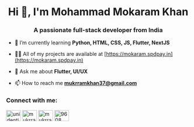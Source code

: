 <h1 align="center">Hi 👋, I'm Mohammad Mokaram Khan</h1>
<h3 align="center">A passionate full-stack developer from India</h3>

- 🌱 I’m currently learning **Python, HTML, CSS, JS, Flutter, NextJS**

- 👨‍💻 All of my projects are available at [https://mokaram.spdpay.in](https://mokaram.spdpay.in)

- 💬 Ask me about **Flutter, UI/UX**

- 📫 How to reach me **mukrramkhan37@gmail.com**

<h3 align="left">Connect with me:</h3>

<p align="left">
<a href="https://instagram.com/unidentified_coder" target="blank"><img align="center" src="https://raw.githubusercontent.com/rahuldkjain/github-profile-readme-generator/master/src/images/icons/Social/instagram.svg" alt="unidentified_coder" height="30" width="40" /></a>
<a href="https://www.hackerrank.com/mukrramkhan37" target="blank"><img align="center" src="https://raw.githubusercontent.com/rahuldkjain/github-profile-readme-generator/master/src/images/icons/Social/hackerrank.svg" alt="mukrramkhan37" height="30" width="40" /></a>
<a href="https://www.leetcode.com/mukrramkhan37" target="blank"><img align="center" src="https://raw.githubusercontent.com/rahuldkjain/github-profile-readme-generator/master/src/images/icons/Social/leet-code.svg" alt="mukrramkhan37" height="30" width="40" /></a>
<a href="https://discord.gg/9608" target="blank"><img align="center" src="https://raw.githubusercontent.com/rahuldkjain/github-profile-readme-generator/master/src/images/icons/Social/discord.svg" alt="9608" height="30" width="40" /></a>
</p>
